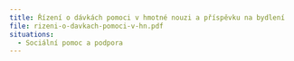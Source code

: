 ```yaml
---
title: Řízení o dávkách pomoci v hmotné nouzi a příspěvku na bydlení
file: rizeni-o-davkach-pomoci-v-hn.pdf
situations:
  - Sociální pomoc a podpora
---
```

